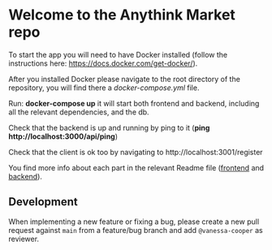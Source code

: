 # Welcome to the Anythink Market repo

To start the app you will need to have Docker installed (follow the instructions here: https://docs.docker.com/get-docker/). 

After you installed Docker please navigate to the root directory of the repository, you will find there a _docker-compose.yml_ file.

Run: **docker-compose up**  it will start both frontend and backend, including all the relevant dependencies, and the db.

Check that the backend is up and running by ping to it (**ping http://localhost:3000/api/ping**)

Check that the client is ok too by navigating to http://localhost:3001/register

You find more info about each part in the relevant Readme file ([frontend](frontend/readme.md) and [backend](backend/README.md)).

## Development

When implementing a new feature or fixing a bug, please create a new pull request against `main` from a feature/bug branch and add `@vanessa-cooper` as reviewer.

